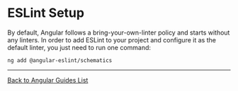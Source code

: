# ESLint Setup

By default, Angular follows a bring-your-own-linter policy and starts without any linters. In order to add ESLint to your project and configure it as the default linter, you just need to run one command:

```shell
ng add @angular-eslint/schematics
```

---

[Back to Angular Guides List](./README.md)
